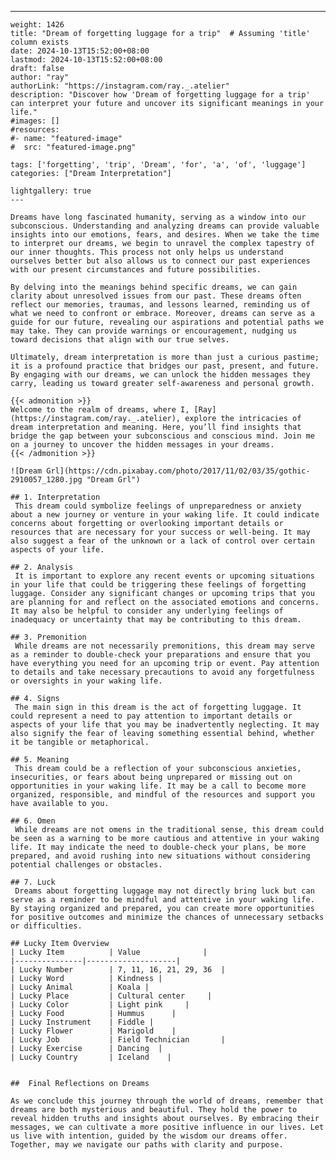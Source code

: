 ---
    weight: 1426
    title: "Dream of forgetting luggage for a trip"  # Assuming 'title' column exists
    date: 2024-10-13T15:52:00+08:00
    lastmod: 2024-10-13T15:52:00+08:00
    draft: false
    author: "ray"
    authorLink: "https://instagram.com/ray._.atelier"
    description: "Discover how 'Dream of forgetting luggage for a trip' can interpret your future and uncover its significant meanings in your life."
    #images: []
    #resources:
    #- name: "featured-image"
    #  src: "featured-image.png"
    
    tags: ['forgetting', 'trip', 'Dream', 'for', 'a', 'of', 'luggage']
    categories: ["Dream Interpretation"]
    
    lightgallery: true
    ---
    
    Dreams have long fascinated humanity, serving as a window into our subconscious. Understanding and analyzing dreams can provide valuable insights into our emotions, fears, and desires. When we take the time to interpret our dreams, we begin to unravel the complex tapestry of our inner thoughts. This process not only helps us understand ourselves better but also allows us to connect our past experiences with our present circumstances and future possibilities.
    
    By delving into the meanings behind specific dreams, we can gain clarity about unresolved issues from our past. These dreams often reflect our memories, traumas, and lessons learned, reminding us of what we need to confront or embrace. Moreover, dreams can serve as a guide for our future, revealing our aspirations and potential paths we may take. They can provide warnings or encouragement, nudging us toward decisions that align with our true selves.
    
    Ultimately, dream interpretation is more than just a curious pastime; it is a profound practice that bridges our past, present, and future. By engaging with our dreams, we can unlock the hidden messages they carry, leading us toward greater self-awareness and personal growth.
    
    {{< admonition >}}
    Welcome to the realm of dreams, where I, [Ray](https://instagram.com/ray._.atelier), explore the intricacies of dream interpretation and meaning. Here, you’ll find insights that bridge the gap between your subconscious and conscious mind. Join me on a journey to uncover the hidden messages in your dreams.
    {{< /admonition >}}
    
    ![Dream Grl](https://cdn.pixabay.com/photo/2017/11/02/03/35/gothic-2910057_1280.jpg "Dream Grl")
    
    ## 1. Interpretation
     This dream could symbolize feelings of unpreparedness or anxiety about a new journey or venture in your waking life. It could indicate concerns about forgetting or overlooking important details or resources that are necessary for your success or well-being. It may also suggest a fear of the unknown or a lack of control over certain aspects of your life.
    
    ## 2. Analysis
     It is important to explore any recent events or upcoming situations in your life that could be triggering these feelings of forgetting luggage. Consider any significant changes or upcoming trips that you are planning for and reflect on the associated emotions and concerns. It may also be helpful to consider any underlying feelings of inadequacy or uncertainty that may be contributing to this dream.
    
    ## 3. Premonition
     While dreams are not necessarily premonitions, this dream may serve as a reminder to double-check your preparations and ensure that you have everything you need for an upcoming trip or event. Pay attention to details and take necessary precautions to avoid any forgetfulness or oversights in your waking life.
    
    ## 4. Signs
     The main sign in this dream is the act of forgetting luggage. It could represent a need to pay attention to important details or aspects of your life that you may be inadvertently neglecting. It may also signify the fear of leaving something essential behind, whether it be tangible or metaphorical.
    
    ## 5. Meaning
     This dream could be a reflection of your subconscious anxieties, insecurities, or fears about being unprepared or missing out on opportunities in your waking life. It may be a call to become more organized, responsible, and mindful of the resources and support you have available to you.
    
    ## 6. Omen
     While dreams are not omens in the traditional sense, this dream could be seen as a warning to be more cautious and attentive in your waking life. It may indicate the need to double-check your plans, be more prepared, and avoid rushing into new situations without considering potential challenges or obstacles.
    
    ## 7. Luck
     Dreams about forgetting luggage may not directly bring luck but can serve as a reminder to be mindful and attentive in your waking life. By staying organized and prepared, you can create more opportunities for positive outcomes and minimize the chances of unnecessary setbacks or difficulties.
    
    ## Lucky Item Overview
    | Lucky Item          | Value              |
    |---------------|--------------------|
    | Lucky Number        | 7, 11, 16, 21, 29, 36  |
    | Lucky Word          | Kindness |
    | Lucky Animal        | Koala |
    | Lucky Place         | Cultural center     |
    | Lucky Color         | Light pink     |
    | Lucky Food          | Hummus      |
    | Lucky Instrument    | Fiddle |
    | Lucky Flower        | Marigold    |
    | Lucky Job           | Field Technician       |
    | Lucky Exercise      | Dancing  |
    | Lucky Country       | Iceland    |
    
    
    ##  Final Reflections on Dreams
    
    As we conclude this journey through the world of dreams, remember that dreams are both mysterious and beautiful. They hold the power to reveal hidden truths and insights about ourselves. By embracing their messages, we can cultivate a more positive influence in our lives. Let us live with intention, guided by the wisdom our dreams offer. Together, may we navigate our paths with clarity and purpose.
    